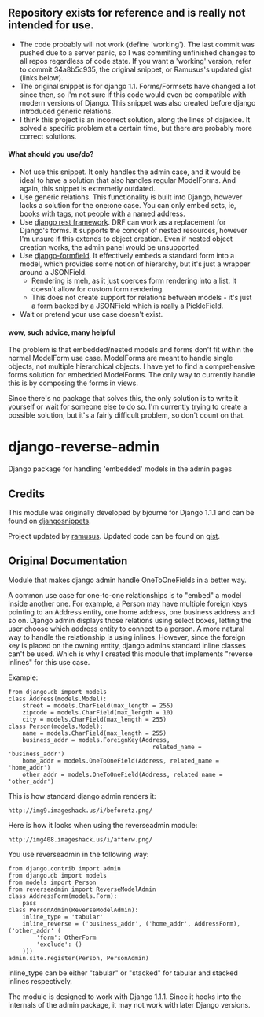 ## Repository exists for reference and is really not intended for use.

* The code probably will not work (define 'working'). The last commit was pushed due to a server panic, so I was commiting unfinished changes to all repos regardless of code state. If you want a 'working' version, refer to commit 34a8b5c935, the original snippet, or Ramusus's updated gist (links below).
* The original snippet is for django 1.1. Forms/Formsets have changed a lot since then, so I'm not sure if this code would even be compatible with modern versions of Django. This snippet was also created before django introduced generic relations.
* I think this project is an incorrect solution, along the lines of dajaxice. It solved a specific problem at a certain time, but there are probably more correct solutions.

#### What should you use/do?

* Not use this snippet. It only handles the admin case, and it would be ideal to have a solution that also handles regular ModelForms. And again, this snippet is extremetly outdated.
* Use generic relations. This functionality is built into Django, however lacks a solution for the one:one case. You can only embed sets, ie, books with tags, not people with a named address.
* Use [django rest framework](http://www.django-rest-framework.org/). DRF can work as a replacement for Django's forms. It supports the concept of nested resources, however I'm unsure if this extends to object creation. Even if nested object creation works, the admin panel would be unsupported.
* Use [django-formfield](https://github.com/jsoa/django-formfield). It effectively embeds a standard form into a model, which provides some notion of hierarchy, but it's just a wrapper around a JSONField.
    * Rendering is meh, as it just coerces form rendering into a list. It doesn't allow for custom form rendering.
    * This does not create support for relations between models - it's just a form backed by a JSONField which is really a PickleField. 
* Wait or pretend your use case doesn't exist.

#### wow, such advice, many helpful 

The problem is that embedded/nested models and forms don't fit within the normal ModelForm use case. ModelForms are meant to handle single objects, not multiple hierarchical objects. I have yet to find a comprehensive forms solution for embedded ModelForms. The only way to currently handle this is by composing the forms in views. 

Since there's no package that solves this, the only solution is to write it yourself or wait for someone else to do so. I'm currently trying to create a possible solution, but it's a fairly difficult problem, so don't count on that.

django-reverse-admin
====================

Django package for handling 'embedded' models in the admin pages


## Credits


This module was originally developed by bjourne for Django 1.1.1 and can be found on [djangosnippets](http://djangosnippets.org/snippets/2032/).

Project updated by [ramusus](https://github.com/ramusus). Updated code can be found on [gist](https://gist.github.com/ramusus/4343464).


## Original Documentation

Module that makes django admin handle OneToOneFields in a better way.
 
A common use case for one-to-one relationships is to "embed" a model
inside another one. For example, a Person may have multiple foreign
keys pointing to an Address entity, one home address, one business
address and so on. Django admin displays those relations using select
boxes, letting the user choose which address entity to connect to a
person. A more natural way to handle the relationship is using
inlines. However, since the foreign key is placed on the owning
entity, django admins standard inline classes can't be used. Which is
why I created this module that implements "reverse inlines" for this
use case.
 
Example:
 
    from django.db import models
    class Address(models.Model):
        street = models.CharField(max_length = 255)
        zipcode = models.CharField(max_length = 10)
        city = models.CharField(max_length = 255)
    class Person(models.Model):
        name = models.CharField(max_length = 255)
        business_addr = models.ForeignKey(Address,
                                             related_name = 'business_addr')
        home_addr = models.OneToOneField(Address, related_name = 'home_addr')
        other_addr = models.OneToOneField(Address, related_name = 'other_addr')
 
This is how standard django admin renders it:
 
    http://img9.imageshack.us/i/beforetz.png/
 
Here is how it looks when using the reverseadmin module:
 
    http://img408.imageshack.us/i/afterw.png/
 
You use reverseadmin in the following way:
 
    from django.contrib import admin
    from django.db import models
    from models import Person
    from reverseadmin import ReverseModelAdmin
    class AddressForm(models.Form):
        pass
    class PersonAdmin(ReverseModelAdmin):
        inline_type = 'tabular'
        inline_reverse = ('business_addr', ('home_addr', AddressForm), ('other_addr' (
            'form': OtherForm
            'exclude': ()
        )))
    admin.site.register(Person, PersonAdmin)
 
inline_type can be either "tabular" or "stacked" for tabular and
stacked inlines respectively.
 
The module is designed to work with Django 1.1.1. Since it hooks into
the internals of the admin package, it may not work with later Django
versions.
